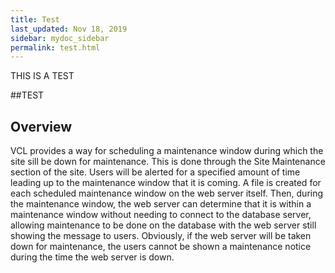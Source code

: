 ```yaml
---
title: Test
last_updated: Nov 18, 2019
sidebar: mydoc_sidebar
permalink: test.html
---
```

THIS IS A TEST

##TEST


## Overview

VCL provides a way for scheduling a maintenance window during which the site sill be down for maintenance. This is done through the Site Maintenance section of the site. Users will be alerted for a specified amount of time leading up to the maintenance window that it is coming. A file is created for each scheduled maintenance window on the web server itself. Then, during the maintenance window, the web server can determine that it is within a maintenance window without needing to connect to the database server, allowing maintenance to be done on the database with the web server still showing the message to users. Obviously, if the web server will be taken down for maintenance, the users cannot be shown a maintenance notice during the time the web server is down.